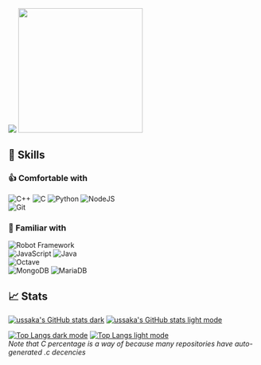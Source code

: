 <img src="https://api.visitorbadge.io/api/VisitorHit?user=ussaka&repo=ussaka&countColor=#b7c4a7">
<img src="https://github.com/ussaka/ussaka/blob/main/obi.gif" width=250>

## :wrench: Skills
### :thumbsup: Comfortable with
![C++](https://img.shields.io/badge/c++-%2300599C.svg?style=for-the-badge&logo=c%2B%2B&logoColor=white)
![C](https://img.shields.io/badge/c-%2300599C.svg?style=for-the-badge&logo=c&logoColor=white)
![Python](https://img.shields.io/badge/python-3670A0?style=for-the-badge&logo=python&logoColor=ffdd54)
![NodeJS](https://img.shields.io/badge/node.js-6DA55F?style=for-the-badge&logo=node.js&logoColor=white)
<br>
![Git](https://img.shields.io/badge/git-%23F05033.svg?style=for-the-badge&logo=git&logoColor=white)

### :pinching_hand: Familiar with
![Robot Framework](https://img.shields.io/badge/Robot%20Framework-000000?style=for-the-badge&logo=robot-framework&logoColor=white)
<br>
![JavaScript](https://img.shields.io/badge/javascript-%23323330.svg?style=for-the-badge&logo=javascript&logoColor=%23F7DF1E)
![Java](https://img.shields.io/badge/java-%23ED8B00.svg?style=for-the-badge&logo=java&logoColor=white)
<br>
![Octave](https://img.shields.io/badge/OCTAVE-darkblue?style=for-the-badge&logo=octave&logoColor=fcd683)
<br>
![MongoDB](https://img.shields.io/badge/MongoDB-%234ea94b.svg?style=for-the-badge&logo=mongodb&logoColor=white)
![MariaDB](https://img.shields.io/badge/MariaDB-003545?style=for-the-badge&logo=mariadb&logoColor=white)


## :chart_with_upwards_trend: Stats
<!--Stats Card-->
[![ussaka's GitHub stats dark](https://github-readme-stats-ussaka.vercel.app/api?username=ussaka&show_icons=true&count_private=true&theme=tokyonight#gh-dark-mode-only)](https://github.com/ussaka/github-readme-stats#gh-dark-mode-only)
[![ussaka's GitHub stats light mode](https://github-readme-stats-ussaka.vercel.app/api?username=ussaka&show_icons=true&count_private=true&theme=default#gh-light-mode-only)](https://github.com/ussaka/github-readme-stats#gh-light-mode-only)

<!--Top Languages Card-->
[![Top Langs dark mode](https://github-readme-stats-ussaka.vercel.app/api/top-langs/?username=ussaka&layout=compact&count_private=true&theme=tokyonight#gh-dark-mode-only)](https://github.com/ussaka/github-readme-stats#gh-dark-mode-only)
[![Top Langs light mode](https://github-readme-stats-ussaka.vercel.app/api/top-langs/?username=ussaka&layout=compact&count_private=true&theme=default#gh-light-mode-only)](https://github.com/ussaka/github-readme-stats#gh-light-mode-only)
<br>
*Note that C percentage is a way of because many repositories have auto-generated .c decencies*
